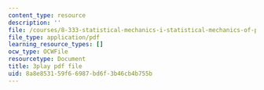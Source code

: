```yaml
---
content_type: resource
description: ''
file: /courses/8-333-statistical-mechanics-i-statistical-mechanics-of-particles-fall-2013/8a8e853159f66987bd6f3b46cb4b755b_8woIHrY6eM0.pdf
file_type: application/pdf
learning_resource_types: []
ocw_type: OCWFile
resourcetype: Document
title: 3play pdf file
uid: 8a8e8531-59f6-6987-bd6f-3b46cb4b755b
---
```

